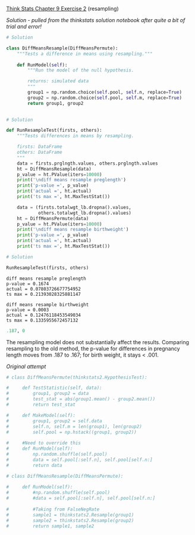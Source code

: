 [Think Stats Chapter 9 Exercise 2](http://greenteapress.com/thinkstats2/html/thinkstats2010.html#toc90) (resampling)

*Solution - pulled from the thinkstats solution notebook after quite a bit of trial and error!*


```python
# Solution

class DiffMeansResample(DiffMeansPermute):
    """Tests a difference in means using resampling."""
    
    def RunModel(self):
        """Run the model of the null hypothesis.

        returns: simulated data
        """
        group1 = np.random.choice(self.pool, self.n, replace=True)
        group2 = np.random.choice(self.pool, self.m, replace=True)
        return group1, group2
  
```


```python
# Solution

def RunResampleTest(firsts, others):
    """Tests differences in means by resampling.

    firsts: DataFrame
    others: DataFrame
    """
    data = firsts.prglngth.values, others.prglngth.values
    ht = DiffMeansResample(data)
    p_value = ht.PValue(iters=10000)
    print('\ndiff means resample preglength')
    print('p-value =', p_value)
    print('actual =', ht.actual)
    print('ts max =', ht.MaxTestStat())

    data = (firsts.totalwgt_lb.dropna().values,
            others.totalwgt_lb.dropna().values)
    ht = DiffMeansPermute(data)
    p_value = ht.PValue(iters=10000)
    print('\ndiff means resample birthweight')
    print('p-value =', p_value)
    print('actual =', ht.actual)
    print('ts max =', ht.MaxTestStat())
```


```python
# Solution

RunResampleTest(firsts, others)
```

    
    diff means resample preglength
    p-value = 0.1674
    actual = 0.07803726677754952
    ts max = 0.21393028325881147
    
    diff means resample birthweight
    p-value = 0.0003
    actual = 0.12476118453549034
    ts max = 0.1335955672457132



```python
.187, 0
```

The resampling model does not substantially affect the results. Comparing resampling to the old method, the p-value for differences in pregnancy length moves from .187 to .167; for birth weight, it stays < .001. 

*Original attempt*


```python
# class DiffMeansPermute(thinkstats2.HypothesisTest):

#     def TestStatistic(self, data):
#         group1, group2 = data
#         test_stat = abs(group1.mean() - group2.mean())
#         return test_stat

#     def MakeModel(self):
#         group1, group2 = self.data
#         self.n, self.m = len(group1), len(group2)
#         self.pool = np.hstack((group1, group2))
    
#     #Need to override this
#     def RunModel(self):
#         np.random.shuffle(self.pool)
#         data = self.pool[:self.n], self.pool[self.n:]
#         return data
```


```python
# class DiffMeansResample(DiffMeansPermute):
    
#     def RunModel(self):
#         #np.random.shuffle(self.pool)
#         #data = self.pool[:self.n], self.pool[self.n:]
        
#         #Taking from FalseNegRate
#         sample1 = thinkstats2.Resample(group1)
#         sample2 = thinkstats2.Resample(group2)
#         return sample1, sample2
```
